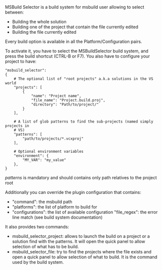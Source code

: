 MSBuild Selector is a build system for msbuild user allowing to select between:
* Building the whole solution
* Building one of the project that contain the file currently edited
* Building the file currently edited

Every build option is available in all the Platform/Configuration pairs.

To activate it, you have to select the MSBuildSelector build system, and press the build shortcut (CTRL-B or F7). You also have to configure your project to have:

	"msbuild_selector":
	{
		# The optional list of "root projects" a.k.a solutions in the VS world
		"projects": [
			{
				"name": "Project name",
				"file_name": "Project.build.proj",
				"directory": "Path/to/project/"
			}
		],
	
		# A list of glob patterns to find the sub-projects (named simply projects in 
		# VS)
		"patterns":	[
			"path/to/projects/*.vcxproj"
		],
	
		# Optional environment variables
		"environment": {
			"MY_VAR": "my_value"
		},	
	}

*patterns* is mandatory and should contains only path relatives to the project root

Additionally you can override the plugin configuration that contains:

* "command": the msbuild path
* "platforms": the list of platform to build for
* "configurations": the list of available configuration
	"file_regex": the error line match (see build system documentation)

It also provides two commands:
* msbuild_selector_project: allows to launch the build on a project or a solution find with the patterns. It will open the quick panel to allow selection of what has to be build.
* msbuild_selector_file: try to find the projects where the file exists and open a quick panel to allow selection of what to build. It is the command used by the build system.